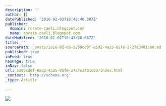 ```yaml
---
description: ''
author: []
datePublished: '2016-02-02T18:48:40.387Z'
publisher:
  domain: rorate-caeli.blogspot.com
  name: rorate-caeli.blogspot.com
dateModified: '2016-02-02T18:43:28.087Z'
title: ''
sourcePath: _posts/2016-02-02-5209cd0f-e5d2-4a35-85fe-2727e3401c60.md
published: true
inFeed: true
hasPage: true
inNav: false
url: 5209cd0f-e5d2-4a35-85fe-2727e3401c60/index.html
_context: 'http://schema.org'
_type: Article

---
```

![](https://forallsaints.files.wordpress.com/2011/02/presentation-of-christ-luttrell-psalter.jpg)